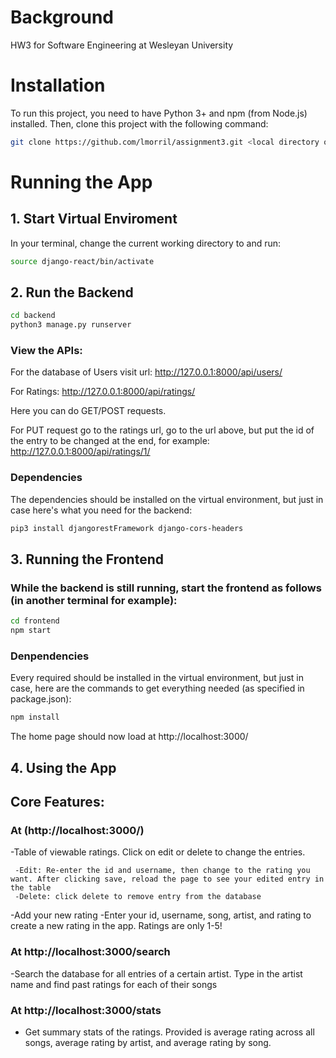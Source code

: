 # Background
HW3 for Software Engineering at Wesleyan University

# Installation
To run this project, you need to have Python 3+ and npm (from Node.js) installed.
Then, clone this project with the following command:
```bash
git clone https://github.com/lmorril/assignment3.git <local directory of your choice>
```

# Running the App

## 1. Start Virtual Enviroment
In your terminal, change the current working directory to <local directory of your choice> and run:
```bash
source django-react/bin/activate
```

## 2. Run the Backend
```bash
cd backend
python3 manage.py runserver
```

### View the APIs:
For the database of Users visit url:
http://127.0.0.1:8000/api/users/

For Ratings:
http://127.0.0.1:8000/api/ratings/

Here you can do GET/POST requests.

For PUT request go to the ratings url, go to the url above, but put the id of the entry to be changed at the end, for example:
http://127.0.0.1:8000/api/ratings/1/

### Dependencies

The dependencies should be installed on the virtual environment, but just in case here's what you need for the backend:
```bash
pip3 install djangorestFramework django-cors-headers
```

## 3. Running the Frontend

### While the backend is still running, start the frontend as follows (in another terminal for example):
```bash
cd frontend
npm start
```

### Denpendencies
Every required should be installed in the virtual environment,
but just in case, here are the commands to get everything needed (as specified in package.json):
```bash
npm install
```
The home page should now load at http://localhost:3000/

## 4. Using the App

## Core Features:

### At (http://localhost:3000/)
  -Table of viewable ratings. Click on edit or delete to change the entries.

     -Edit: Re-enter the id and username, then change to the rating you want. After clicking save, reload the page to see your edited entry in the table
     -Delete: click delete to remove entry from the database

  -Add your new rating
    -Enter your id, username, song, artist, and rating to create a new rating in the app. Ratings are only 1-5!

### At http://localhost:3000/search

  -Search the database for all entries of a certain artist. Type in the artist name and find past ratings for each of their songs

### At http://localhost:3000/stats

  - Get summary stats of the ratings. Provided is average rating across all songs, average rating by artist, and average rating by song.
